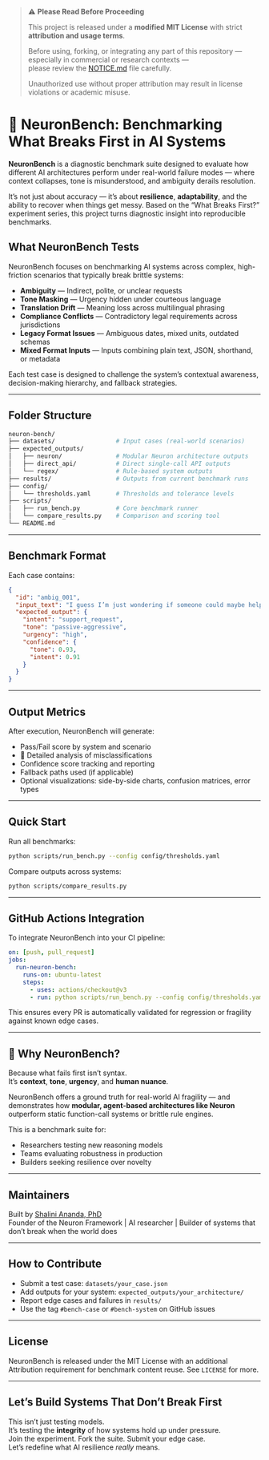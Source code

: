 > ⚠️ **Please Read Before Proceeding**
>
> This project is released under a **modified MIT License** with strict **attribution and usage terms**.
>
> Before using, forking, or integrating any part of this repository — especially in commercial or research contexts —  
> please review the [NOTICE.md](./NOTICE.md) file carefully.
>
> Unauthorized use without proper attribution may result in license violations or academic misuse.



# 🧠 NeuronBench: Benchmarking What Breaks First in AI Systems

**NeuronBench** is a diagnostic benchmark suite designed to evaluate how different AI architectures perform under real-world failure modes — where context collapses, tone is misunderstood, and ambiguity derails resolution.

It’s not just about accuracy — it’s about **resilience**, **adaptability**, and the ability to recover when things get messy. Based on the “What Breaks First?” experiment series, this project turns diagnostic insight into reproducible benchmarks.


## What NeuronBench Tests

NeuronBench focuses on benchmarking AI systems across complex, high-friction scenarios that typically break brittle systems:

- **Ambiguity** — Indirect, polite, or unclear requests
- **Tone Masking** — Urgency hidden under courteous language
- **Translation Drift** — Meaning loss across multilingual phrasing
- **Compliance Conflicts** — Contradictory legal requirements across jurisdictions
- **Legacy Format Issues** — Ambiguous dates, mixed units, outdated schemas
- **Mixed Format Inputs** — Inputs combining plain text, JSON, shorthand, or metadata

Each test case is designed to challenge the system’s contextual awareness, decision-making hierarchy, and fallback strategies.

---

##  Folder Structure

```bash
neuron-bench/
├── datasets/                 # Input cases (real-world scenarios)
├── expected_outputs/
│   ├── neuron/               # Modular Neuron architecture outputs
│   ├── direct_api/           # Direct single-call API outputs
│   └── regex/                # Rule-based system outputs
├── results/                  # Outputs from current benchmark runs
├── config/
│   └── thresholds.yaml       # Thresholds and tolerance levels
├── scripts/
│   ├── run_bench.py          # Core benchmark runner
│   └── compare_results.py    # Comparison and scoring tool
└── README.md
```

---

##  Benchmark Format

Each case contains:
```json
{
  "id": "ambig_001",
  "input_text": "I guess I’m just wondering if someone could maybe help.",
  "expected_output": {
    "intent": "support_request",
    "tone": "passive-aggressive",
    "urgency": "high",
    "confidence": {
      "tone": 0.93,
      "intent": 0.91
    }
  }
}
```

---

##  Output Metrics

After execution, NeuronBench will generate:
-  Pass/Fail score by system and scenario
- 🧠 Detailed analysis of misclassifications
-  Confidence score tracking and reporting
-  Fallback paths used (if applicable)
-  Optional visualizations: side-by-side charts, confusion matrices, error types

---

##  Quick Start

Run all benchmarks:
```bash
python scripts/run_bench.py --config config/thresholds.yaml
```

Compare outputs across systems:
```bash
python scripts/compare_results.py
```

---

##  GitHub Actions Integration

To integrate NeuronBench into your CI pipeline:

```yaml
on: [push, pull_request]
jobs:
  run-neuron-bench:
    runs-on: ubuntu-latest
    steps:
      - uses: actions/checkout@v3
      - run: python scripts/run_bench.py --config config/thresholds.yaml
```

This ensures every PR is automatically validated for regression or fragility against known edge cases.

---

## 🧠 Why NeuronBench?

Because what fails first isn’t syntax.  
It’s **context**, **tone**, **urgency**, and **human nuance**.

NeuronBench offers a ground truth for real-world AI fragility — and demonstrates how **modular, agent-based architectures like Neuron** outperform static function-call systems or brittle rule engines.

This is a benchmark suite for:
- Researchers testing new reasoning models
- Teams evaluating robustness in production
- Builders seeking resilience over novelty

---

##  Maintainers

Built by [Shalini Ananda, PhD](https://github.com/ShaliniAnandaPhD)  
Founder of the Neuron Framework | AI researcher | Builder of systems that don’t break when the world does

---

##  How to Contribute

- Submit a test case: `datasets/your_case.json`
- Add outputs for your system: `expected_outputs/your_architecture/`
- Report edge cases and failures in `results/`
- Use the tag `#bench-case` or `#bench-system` on GitHub issues

---

##  License

NeuronBench is released under the MIT License with an additional Attribution requirement for benchmark content reuse. See `LICENSE` for more.

---

##  Let’s Build Systems That Don’t Break First

This isn’t just testing models.  
It’s testing the **integrity** of how systems hold up under pressure.  
Join the experiment. Fork the suite. Submit your edge case.  
Let’s redefine what AI resilience *really* means.

